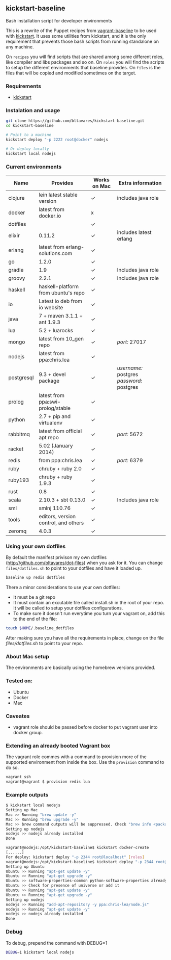 ## kickstart-baseline
Bash installation script for developer environments

This is a rewrite of the Puppet recipes from [vagrant-baseline](https://github.com/bltavares/vagrant-baseline) to be used with [kickstart](https://github.com/bltavares/kickstart).
It uses some utilities from kickstart, and it is the only requirement that prevents those bash scripts from running standalone on any machine.

On `recipes` you will find scripts that are shared among some different roles, like compiler and libs packages and so on.
On `roles` you will find the scripts to setup the different environments that baseline provides.
On `files` is the files that will be copied and modified sometimes on the target.

### Requirements

 * [kickstart](https://github.com/bltavares/kickstart)

### Instalation and usage

```bash
git clone https://github.com/bltavares/kickstart-baseline.git
cd kickstart-baseline

# Point to a machine
kickstart deploy "-p 2222 root@docker" nodejs

# Or deploy locally
kickstart local nodejs
```

### Current environments

| Name       | Provides                             | Works on Mac | Extra information                         |
| ---        | ---                                  | ---          | ---                                       |
| clojure    | lein latest stable version           | ✓            | includes java role                        |
| docker     | latest from docker.io                | x            |                                           |
| dotfiles   |                                      | ✓            |                                           |
| elixir     | 0.11.2                               | ✓            | includes latest erlang                    |
| erlang     | latest from erlang-solutions.com     | ✓            |                                           |
| go         | 1.2.0                                | ✓            |                                           |
| gradle     | 1.9                                  | ✓            | Includes java role                        |
| groovy     | 2.2.1                                | ✓            | Includes java role                        |
| haskell    | haskell-platform from ubuntu's repo  | ✓            |                                           |
| io         | Latest io deb from io website        | ✓            |                                           |
| java       | 7 + maven 3.1.1 + ant 1.9.3          | ✓            |                                           |
| lua        | 5.2 + luarocks                       | ✓            |                                           |
| mongo      | latest from 10\_gen repo             | ✓            | *port:* 27017                             |
| nodejs     | latest from ppa:chris.lea            | ✓            |                                           |
| postgresql | 9.3 + devel package                  | ✓            | *username:* postgres *password:* postgres |
| prolog     | latest from ppa:swi-prolog/stable    | ✓            |                                           |
| python     | 2.7 + pip and virtualenv             | ✓            |                                           |
| rabbitmq   | latest from official apt repo        | ✓            | *port:* 5672                              |
| racket     | 5.02 (January 2014)                  | ✓            |                                           |
| redis      | from ppa:chris.lea                   | ✓            | *port:* 6379                              |
| ruby       | chruby + ruby 2.0                    | ✓            |                                           |
| ruby193    | chruby + ruby 1.9.3                  | ✓            |                                           |
| rust       | 0.8                                  | ✓            |                                           |
| scala      | 2.10.3 + sbt 0.13.0                  | ✓            | Includes java role                        |
| sml        | smlnj 110.76                         | ✓            |                                           |
| tools      | editors, version control, and others | ✓            |                                           |
| zeromq     | 4.0.3                                | ✓            |                                           |


### Using your own dotfiles

By default the manifest privison my own dotfiles (http://github.com/bltavares/dot-files) when you ask for it. You can change `files/dotfiles.sh` to point to your dotfiles and have it loaded up.

```bash
baseline up redis dotfiles
```

There a minor considerations to use your own dotfiles:

* It must be a git repo
* It must contain an excutable file called install.sh in the root of your repo. It will be called to setup your dotfiles configurations.
* To make sure it doesn't run everytime you turn your vagrant on, add this to the end of the file:

```bash
touch $HOME/.baseline_dotfiles
```

After making sure you have all the requirements in place, change on the file _files/dotfiles.sh_ to point to your repo.

### About Mac setup
The environments are basically using the homebrew versions provided.

### Tested on:

* Ubuntu
* Docker
* Mac

### Caveates

* vagrant role should be passed before docker to put vagrant user into docker group.

### Extending an already booted Vagrant box

The vagrant role commes with a command to provision more of the supported environment from inside the box.
Use the `provision` command to do so.

```bash
vagrant ssh
vagrant@vagrant $ provision redis lua
```

### Example outputs

```bash
$ kickstart local nodejs
Setting up Mac
Mac >> Running "brew update -y"
Mac >> Running "brew upgrade -y"
Mac >> brew command outputs will be suppressed. Check "brew info <package_name>" for caveats
Setting up nodejs
nodejs >> nodejs already installed
Done
```

```bash
vagrant@nodejs:/opt/kickstart-baseline$ kickstart docker-create
[......]
For deploy: kickstart deploy "-p 2344 root@localhost" [roles]
vagrant@nodejs:/opt/kickstart-baseline$ kickstart deploy "-p 2344 root@localhost" nodejs
Setting up Ubuntu
Ubuntu >> Running "apt-get update -y"
Ubuntu >> Running "apt-get upgrade -y"
Ubuntu >> software-properties-common python-software-properties already installed
Ubuntu >> Check for presence of universe or add it
Ubuntu >> Running "apt-get update -y"
Ubuntu >> Running "apt-get upgrade -y"
Setting up nodejs
nodejs >> Running "add-apt-repository -y ppa:chris-lea/node.js"
nodejs >> Running "apt-get update -y"
nodejs >> nodejs already installed
Done
```

### Debug
To debug, prepend the command with DEBUG=1


```bash
DEBUG=1 kickstart local nodejs
```
